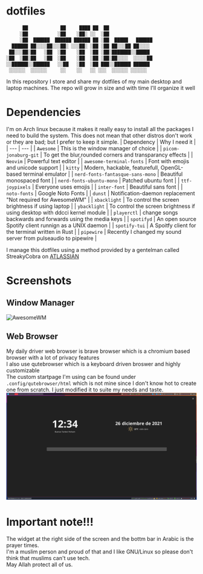 # dotfiles
```
      ██            ██     ████ ██  ██                
     ░██           ░██    ░██░ ░░  ░██                
     ░██  ██████  ██████ ██████ ██ ░██  █████   ██████
  ██████ ██░░░░██░░░██░ ░░░██░ ░██ ░██ ██░░░██ ██░░░░ 
 ██░░░██░██   ░██  ░██    ░██  ░██ ░██░███████░░█████ 
░██  ░██░██   ░██  ░██    ░██  ░██ ░██░██░░░░  ░░░░░██
░░██████░░██████   ░░██   ░██  ░██ ███░░██████ ██████ 
 ░░░░░░  ░░░░░░     ░░    ░░   ░░ ░░░  ░░░░░░ ░░░░░░  
```
In this repository I store and share my dotfiles of my main desktop and laptop machines. 
The repo will grow in size and with time I'll organize it well
# Dependencies
I'm on Arch linux because it makes it really easy to install all the packages I need to build the system. This does not mean that other distros don't work or they are bad; but I prefer to keep it simple.
| Dependency               | Why I need it                                                 |
| ---                      | ---                                                           |
| `Awesome`            | This is the window manager of choice                          |
| `picom-jonaburg-git`     | To get the blur,rounded corners and transparancy effects      |
| `Neovim`                 | Powerful text editor                                          |
| `awesome-terminal-fonts` | Font with emojis and unicode support                          |
| `kitty`                  | Modern, hackable, featurefull, OpenGL-based terminal emulator |
| `nerd-fonts-fantasque-sans-mono`                  | Beautiful monospaced font |
| `nerd-fonts-ubuntu-mono`   | Patched ubuntu font                                     |
| `ttf-joypixels`          | Everyone uses emojis                                          |
| `inter-font`   | Beautiful sans font                                     |
| `noto-fonts`   | Google Noto Fonts                                     |
| `dunst`                  | Notification-daemon replacement "Not required for AwesomeWM"                               |
| `xbacklight`             | To control the screen brightness if using laptop                              |
| `ybacklight`             | To control the screen brightness if using desktop with ddcci kernel module                              |
| `playerctl`              | change songs backwards and forwards using the media keys      |
| `spotifyd`              | An open source Spotify client runnign as a UNIX daemon      |
| `spotify-tui`              | A Spoitfy client for the terminal written in Rust      |
| `pipewire`              | Recently I changed my sound server from pulseaudio to pipewire      |

I manage this dotfiles using a method provided by a gentelman called StreakyCobra on [ATLASSIAN](https://www.atlassian.com/git/tutorials/dotfiles)

# Screenshots
## Window Manager
![AwesomeWM](https://github.com/HishamAHai/dotfiles/blob/master/.screenshots/windowmanager.png)
## Web Browser
My daily driver web browser is brave browser which is a chromium based browser with a lot of privacy features  
I also use qutebrowser which is a keyboard driven broswer and highly customizable  
The custom startpage I'm using can be found under `.config/qutebrowser/html` which is not mine since I don't know hot to create one from scratch. I just modified it to suite my needs and taste.
![qutebrowser](https://github.com/HishamAHai/dotfiles/blob/master/.screenshots/qutebrowser.png)

# Important note!!!
The widget at the right side of the screen and the bottm bar in Arabic is the prayer times.  
I'm a muslim person and proud of that and I like GNU/Linux so please don't think that muslims can't use tech.  
May Allah protect all of us.
